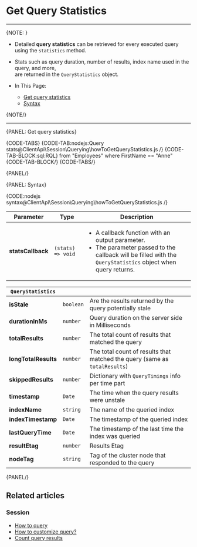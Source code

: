 # Get Query Statistics

---

{NOTE: }

* Detailed __query statistics__ can be retrieved for every executed query using the `statistics` method.

* Stats such as query duration, number of results, index name used in the query, and more,  
  are returned in the `QueryStatistics` object.

* In This Page:
    * [Get query statistics](../../../client-api/session/querying/how-to-get-query-statistics#get-query-statistics)
    * [Syntax](../../../client-api/session/querying/how-to-get-query-statistics#syntax)

{NOTE/}

---

{PANEL: Get query statistics}

{CODE-TABS}
{CODE-TAB:nodejs:Query stats@ClientApi\Session\Querying\howToGetQueryStatistics.js /}
{CODE-TAB-BLOCK:sql:RQL}
from "Employees" where FirstName == "Anne"
{CODE-TAB-BLOCK/}
{CODE-TABS/}

{PANEL/}

{PANEL: Syntax}

{CODE:nodejs syntax@ClientApi\Session\Querying\howToGetQueryStatistics.js /}

| Parameter         | Type              | Description                                                                                                                                                                       |
|-------------------|-------------------|-----------------------------------------------------------------------------------------------------------------------------------------------------------------------------------|
| __statsCallback__ | `(stats) => void` | <ul><li>A callback function with an output parameter.</li><li>The parameter passed to the callback will be filled with the `QueryStatistics` object when query returns.</li></ul> |

| `QueryStatistics`    |           |                                                                            |
|----------------------|-----------|----------------------------------------------------------------------------|
| __isStale__          | `boolean` | Are the results returned by the query potentially stale                    |
| __durationInMs__     | `number`  | Query duration on the server side in Milliseconds                          |
| __totalResults__     | `number`  | The total count of results that matched the query                          |
| __longTotalResults__ | `number`  | The total count of results that matched the query (same as `totalResults`) |
| __skippedResults__   | `number`  | Dictionary with `QueryTimings` info per time part                          |
| __timestamp__        | `Date`    | The time when the query results were unstale                               |
| __indexName__        | `string`  | The name of the queried index                                              |
| __indexTimestamp__   | `Date`    | The timestamp of the queried index                                         |
| __lastQueryTime__    | `Date`    | The timestamp of the last time the index was queried                       |
| __resultEtag__       | `number`  | Results Etag                                                               |
| __nodeTag__          | `string`  | Tag of the cluster node that responded to the query                        |

{PANEL/}

## Related articles

### Session

- [How to query](../../../client-api/session/querying/how-to-query)
- [How to customize query?](../../../client-api/session/querying/how-to-customize-query)
- [Count query results](../../../client-api/session/querying/how-to-count-query-results)
